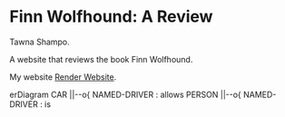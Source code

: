 # Finn Wolfhound: A Review
Tawna Shampo.

A website that reviews the book Finn Wolfhound.

My website [Render Website](https://finn-wolfhound-a-review.onrender.com).

erDiagram
    CAR ||--o{ NAMED-DRIVER : allows
    PERSON ||--o{ NAMED-DRIVER : is
